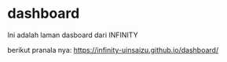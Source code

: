 # dashboard
Ini adalah laman dasboard dari INFINITY

berikut pranala nya:
https://infinity-uinsaizu.github.io/dashboard/
